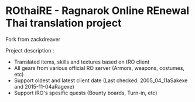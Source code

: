 # ROthaiRE - Ragnarok Online REnewal Thai translation project
Fork from zackdreaver

Project description :
- Translated items, skills and textures based on tRO client
- All gears from various official RO server (Armors, weapons, costumes, etc)
- Support oldest and latest client date (Last checked: 2005_04_11aSakexe and 2015-11-04aRagexe)
- Support iRO's spesific quests (Bounty boards, Turn-in, etc)